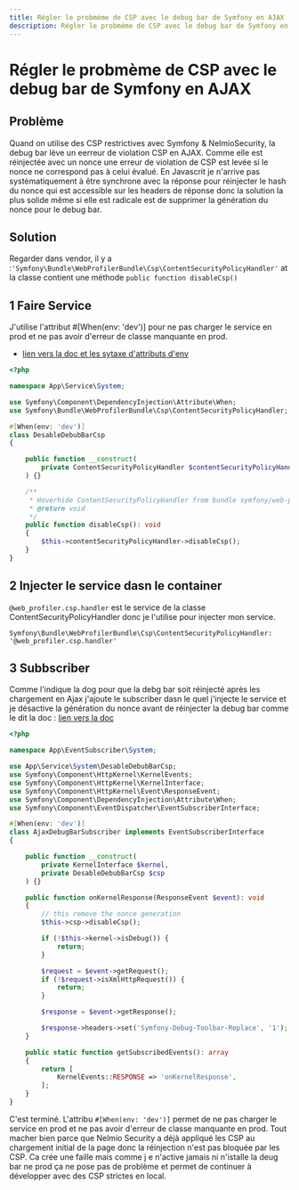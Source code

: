 ```yaml
---
title: Régler le probmème de CSP avec le debug bar de Symfony en AJAX
description: Régler le probmème de CSP avec le debug bar de Symfony en AJAX quand on utilise des CSP restrictives avec Symfony.
---
```


# Régler le probmème de CSP avec le debug bar de Symfony en AJAX

## Problème

Quand on utilise des CSP restrictives avec Symfony & NelmioSecurity, la debug bar lève un eerreur de violation CSP en AJAX. Comme elle est réinjectée avec un nonce une erreur de violation de CSP est levée si le nonce ne correspond pas à celui évalué. En Javascrit je n'arrive pas systèmatiquement à être synchrone avec la réponse pour réinjecter le hash du nonce qui est accessible sur les headers de réponse donc la solution la plus solide même si elle est radicale est de supprimer la génération du nonce pour le debug bar.

## Solution

Regarder dans vendor, il y a :`'Symfony\Bundle\WebProfilerBundle\Csp\ContentSecurityPolicyHandler'` at la classe contient une méthode `public function disableCsp()`


## 1 Faire Service 

J'utilise l'attribut #[When(env: 'dev')] pour ne pas charger le service en prod et ne pas avoir d'erreur de classe manquante en prod.

- [lien vers la doc et les sytaxe d'attributs d'env](https://symfony.com/doc/current/service_container.html#limiting-services-to-a-specific-symfony-environment)

```php
<?php

namespace App\Service\System;

use Symfony\Component\DependencyInjection\Attribute\When;
use Symfony\Bundle\WebProfilerBundle\Csp\ContentSecurityPolicyHandler;

#[When(env: 'dev')]
class DesableDebubBarCsp
{

    public function __construct(
        private ContentSecurityPolicyHandler $contentSecurityPolicyHandler,
    ) {}

    /**
     * Hoverhide ContentSecurityPolicyHandler from bundle symfony/web-profiler-bundle
     * @return void
     */
    public function disableCsp(): void
    {
        $this->contentSecurityPolicyHandler->disableCsp();
    }
}
```

## 2 Injecter le service dasn le container

`@web_profiler.csp.handler` est le service de la classe ContentSecurityPolicyHandler donc je l'utilise pour injecter mon service. 

`Symfony\Bundle\WebProfilerBundle\Csp\ContentSecurityPolicyHandler: '@web_profiler.csp.handler'`

## 3 Subbscriber

Comme l'indique la dog pour que la debg bar soit réinjecté après les chargement en Ajax j'ajoute le subscriber dasn le quel j'injecte le service et je désactive la génération du nonce avant de réinjecter la debug bar comme le dit la doc : [lien vers la doc](https://symfony.com/doc/current/profiler.html#updating-the-web-debug-toolbar-after-ajax-requests)

```php
<?php

namespace App\EventSubscriber\System;

use App\Service\System\DesableDebubBarCsp;
use Symfony\Component\HttpKernel\KernelEvents;
use Symfony\Component\HttpKernel\KernelInterface;
use Symfony\Component\HttpKernel\Event\ResponseEvent;
use Symfony\Component\DependencyInjection\Attribute\When;
use Symfony\Component\EventDispatcher\EventSubscriberInterface;

#[When(env: 'dev')]
class AjaxDebugBarSubscriber implements EventSubscriberInterface
{

    public function __construct(
        private KernelInterface $kernel,
        private DesableDebubBarCsp $csp
    ) {}

    public function onKernelResponse(ResponseEvent $event): void
    {
        // this remove the nonce generation
        $this->csp->disableCsp();

        if (!$this->kernel->isDebug()) {
            return;
        }

        $request = $event->getRequest();
        if (!$request->isXmlHttpRequest()) {
            return;
        }

        $response = $event->getResponse();

        $response->headers->set('Symfony-Debug-Toolbar-Replace', '1');
    }

    public static function getSubscribedEvents(): array
    {
        return [
            KernelEvents::RESPONSE => 'onKernelResponse',
        ];
    }
}
```

C'est terminé. L'attribu `#[When(env: 'dev')]` permet de ne pas charger le service en prod et ne pas avoir d'erreur de classe manquante en prod.
Tout macher bien parce que Nelmio Security a déjà appliqué les CSP au chargement initial de la page donc la réinjection n'est pas bloquée par les CSP.
Ca crée une faille mais comme j e n'active jamais ni n'istalle la deug bar ne prod ça ne pose pas de problème et permet de continuer à développer avec des CSP strictes en local.




